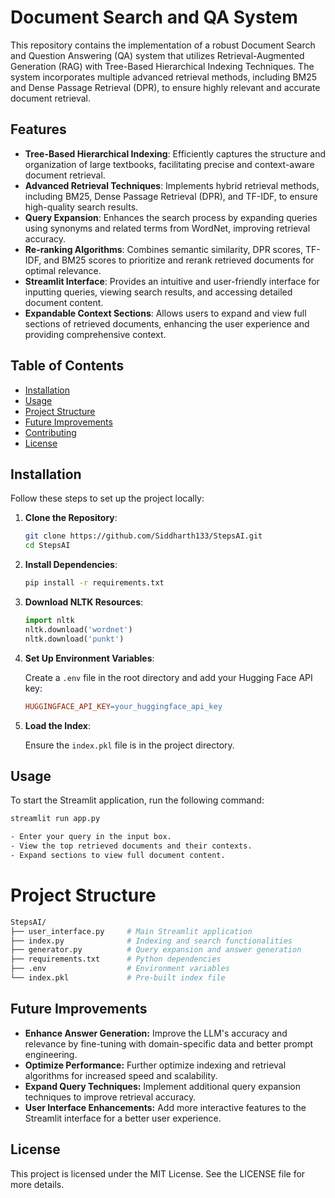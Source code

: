 # Document Search and QA System

This repository contains the implementation of a robust Document Search and Question Answering (QA) system that utilizes Retrieval-Augmented Generation (RAG) with Tree-Based Hierarchical Indexing Techniques. The system incorporates multiple advanced retrieval methods, including BM25 and Dense Passage Retrieval (DPR), to ensure highly relevant and accurate document retrieval.

## Features

- **Tree-Based Hierarchical Indexing**: Efficiently captures the structure and organization of large textbooks, facilitating precise and context-aware document retrieval.
- **Advanced Retrieval Techniques**: Implements hybrid retrieval methods, including BM25, Dense Passage Retrieval (DPR), and TF-IDF, to ensure high-quality search results.
- **Query Expansion**: Enhances the search process by expanding queries using synonyms and related terms from WordNet, improving retrieval accuracy.
- **Re-ranking Algorithms**: Combines semantic similarity, DPR scores, TF-IDF, and BM25 scores to prioritize and rerank retrieved documents for optimal relevance.
- **Streamlit Interface**: Provides an intuitive and user-friendly interface for inputting queries, viewing search results, and accessing detailed document content.
- **Expandable Context Sections**: Allows users to expand and view full sections of retrieved documents, enhancing the user experience and providing comprehensive context.

## Table of Contents

- [Installation](#installation)
- [Usage](#usage)
- [Project Structure](#project-structure)
- [Future Improvements](#future-improvements)
- [Contributing](#contributing)
- [License](#license)

## Installation

Follow these steps to set up the project locally:

1. **Clone the Repository**:

    ```bash
    git clone https://github.com/Siddharth133/StepsAI.git
    cd StepsAI
    ```

2. **Install Dependencies**:

    ```bash
    pip install -r requirements.txt
    ```

3. **Download NLTK Resources**:

    ```python
    import nltk
    nltk.download('wordnet')
    nltk.download('punkt')
    ```

4. **Set Up Environment Variables**:

    Create a `.env` file in the root directory and add your Hugging Face API key:

    ```makefile
    HUGGINGFACE_API_KEY=your_huggingface_api_key
    ```

5. **Load the Index**:

    Ensure the `index.pkl` file is in the project directory.

## Usage

To start the Streamlit application, run the following command:

```bash
streamlit run app.py

- Enter your query in the input box.
- View the top retrieved documents and their contexts.
- Expand sections to view full document content.
```
# Project Structure

```bash
StepsAI/
├── user_interface.py     # Main Streamlit application
├── index.py              # Indexing and search functionalities
├── generator.py          # Query expansion and answer generation
├── requirements.txt      # Python dependencies
├── .env                  # Environment variables
└── index.pkl             # Pre-built index file

```

## Future Improvements

- **Enhance Answer Generation:** Improve the LLM's accuracy and relevance by fine-tuning with domain-specific data and better prompt engineering.
- **Optimize Performance:** Further optimize indexing and retrieval algorithms for increased speed and scalability.
- **Expand Query Techniques:** Implement additional query expansion techniques to improve retrieval accuracy.
- **User Interface Enhancements:** Add more interactive features to the Streamlit interface for a better user experience.

## License

This project is licensed under the MIT License. See the LICENSE file for more details.
